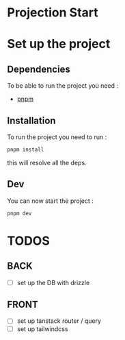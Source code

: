 # Projection Start

# Set up the project

## Dependencies

To be able to run the project you need :

- [pnpm](https://pnpm.io/fr/installation)

## Installation

To run the project you need to run :

```bash
pnpm install
```

this will resolve all the deps.

## Dev

You can now start the project :

```bash
pnpm dev
```

# TODOS

## BACK

- [ ] set up the DB with drizzle

## FRONT

- [ ] set up tanstack router / query
- [ ] set up tailwindcss
